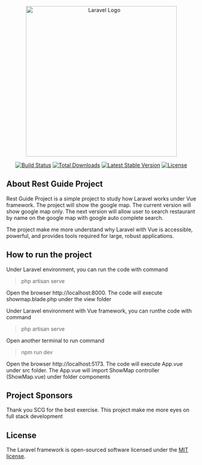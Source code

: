<p align="center"><a href="https://laravel.com" target="_blank"><img src="https://raw.githubusercontent.com/laravel/art/master/logo-lockup/5%20SVG/2%20CMYK/1%20Full%20Color/laravel-logolockup-cmyk-red.svg" width="400" alt="Laravel Logo"></a></p>

<p align="center">
<a href="https://github.com/laravel/framework/actions"><img src="https://github.com/laravel/framework/workflows/tests/badge.svg" alt="Build Status"></a>
<a href="https://packagist.org/packages/laravel/framework"><img src="https://img.shields.io/packagist/dt/laravel/framework" alt="Total Downloads"></a>
<a href="https://packagist.org/packages/laravel/framework"><img src="https://img.shields.io/packagist/v/laravel/framework" alt="Latest Stable Version"></a>
<a href="https://packagist.org/packages/laravel/framework"><img src="https://img.shields.io/packagist/l/laravel/framework" alt="License"></a>
</p>

## About Rest Guide Project

Rest Guide Project is a simple project to study how Laravel works under Vue framework. The project will show the google map. The current version will show google map only. The next version will allow user to search restaurant by name on the google map with google auto complete search.

The project make me more understand why Laravel with Vue is accessible, powerful, and provides tools required for large, robust applications.

## How to run the project

Under Laravel environment, you can run the code with command 

> php artisan serve

Open the browser http://localhost:8000. The code will execute showmap.blade.php under the view folder

Under Laravel environment with Vue framework, you can runthe code with command

> php artisan serve

Open another terminal to run command

> npm run dev

Open the browser http://localhost:5173. The code will execute App.vue under src folder. The App.vue will import ShowMap controller (ShowMap.vue) under folder components

## Project Sponsors

Thank you SCG for the best exercise. This project make me more eyes on full stack development 


## License

The Laravel framework is open-sourced software licensed under the [MIT license](https://opensource.org/licenses/MIT).
